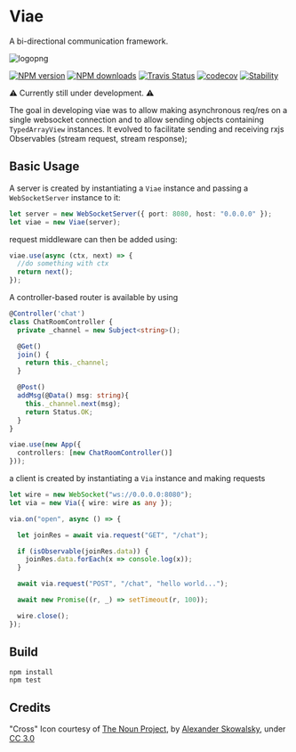 # Viae

A bi-directional communication framework. 

![logopng](https://user-images.githubusercontent.com/3584509/31079620-2603bc88-a77e-11e7-92c8-7ac73c165b0b.png)

[![NPM version][npm-image]][npm-url]
[![NPM downloads][npm-downloads]][npm-url]
[![Travis Status][travis-image]][travis-url]
[![codecov](https://codecov.io/gh/MeirionHughes/viae/branch/master/graph/badge.svg)](https://codecov.io/gh/MeirionHughes/viae)
[![Stability][stability-image]][stability-url]


:warning: Currently still under development. :warning:

The goal in developing viae was to allow making asynchronous req/res on a single websocket connection and to allow sending objects containing `TypedArrayView` instances. It evolved to facilitate sending and receiving rxjs Observables (stream request, stream response);

## Basic Usage

A server is created by instantiating a `Viae` instance and passing a `WebSocketServer` instance to it: 

```ts
let server = new WebSocketServer({ port: 8080, host: "0.0.0.0" });
let viae = new Viae(server);
```

request middleware can then be added using: 

```ts
viae.use(async (ctx, next) => {
  //do something with ctx
  return next();
});
```

A controller-based router is available by using

```ts
@Controller('chat')
class ChatRoomController {
  private _channel = new Subject<string>();

  @Get()
  join() {
    return this._channel;
  }

  @Post()
  addMsg(@Data() msg: string){
    this._channel.next(msg);
    return Status.OK;        
  }
}

viae.use(new App({
  controllers: [new ChatRoomController()]
}));

```

a client is created by instantiating a `Via` instance and making requests


```ts
let wire = new WebSocket("ws://0.0.0.0:8080");
let via = new Via({ wire: wire as any });

via.on("open", async () => {

  let joinRes = await via.request("GET", "/chat");

  if (isObservable(joinRes.data)) {
    joinRes.data.forEach(x => console.log(x));
  }

  await via.request("POST", "/chat", "hello world...");

  await new Promise((r, _) => setTimeout(r, 100));

  wire.close();
});
```


## Build

```
npm install
npm test
```

## Credits
"Cross" Icon courtesy of [The Noun Project](https://thenounproject.com/), by [Alexander Skowalsky](https://thenounproject.com/sandorsz/), under [CC 3.0](http://creativecommons.org/licenses/by/3.0/us/)

[npm-url]: https://npmjs.org/package/viae
[npm-image]: http://img.shields.io/npm/v/viae.svg
[npm-downloads]: http://img.shields.io/npm/dm/viae.svg
[travis-url]: https://travis-ci.org/MeirionHughes/viae
[travis-image]: https://img.shields.io/travis/MeirionHughes/viae/master.svg
[stability-image]: https://img.shields.io/badge/stability-1%20%3A%20unstable-red.svg
[stability-url]: https://nodejs.org/api/documentation.html#documentation_stability_index
